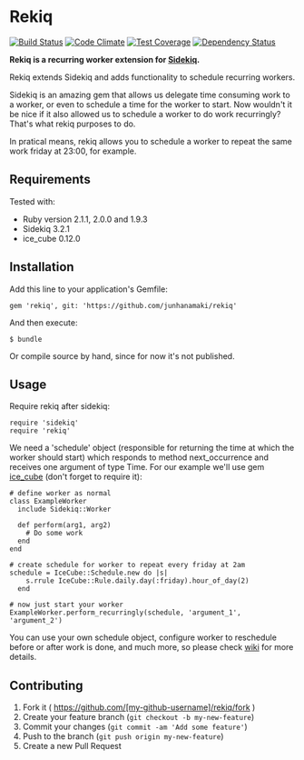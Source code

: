 # Rekiq

[![Build Status](https://travis-ci.org/junhanamaki/rekiq.svg?branch=master)](https://travis-ci.org/junhanamaki/rekiq)
[![Code Climate](https://codeclimate.com/github/junhanamaki/rekiq.png)](https://codeclimate.com/github/junhanamaki/rekiq)
[![Test Coverage](https://codeclimate.com/github/junhanamaki/rekiq/coverage.png)](https://codeclimate.com/github/junhanamaki/rekiq)
[![Dependency Status](https://gemnasium.com/junhanamaki/rekiq.svg)](https://gemnasium.com/junhanamaki/rekiq)

**Rekiq is a recurring worker extension for
[Sidekiq](https://github.com/mperham/sidekiq).**

Rekiq extends Sidekiq and adds functionality to schedule recurring workers.

Sidekiq is an amazing gem that allows us delegate time consuming work to a
worker, or even to schedule a time for the worker to start. Now wouldn't it be
nice if it also allowed us to schedule a worker to do work recurringly? That's
what rekiq purposes to do.

In pratical means, rekiq allows you to schedule a worker to repeat the same
work friday at 23:00, for example.

## Requirements

Tested with:

  * Ruby version 2.1.1, 2.0.0 and 1.9.3
  * Sidekiq 3.2.1
  * ice_cube 0.12.0

## Installation

Add this line to your application's Gemfile:

    gem 'rekiq', git: 'https://github.com/junhanamaki/rekiq'

And then execute:

    $ bundle

Or compile source by hand, since for now it's not published.

## Usage

Require rekiq after sidekiq:

    require 'sidekiq'
    require 'rekiq'

We need a 'schedule' object (responsible for returning the time at which the
worker should start) which responds to method next_occurrence and
receives one argument of type Time. For our example we'll use gem
[ice_cube](https://github.com/seejohnrun/ice_cube) (don't forget to require it):

    # define worker as normal
    class ExampleWorker
      include Sidekiq::Worker

      def perform(arg1, arg2)
        # Do some work
      end
    end

    # create schedule for worker to repeat every friday at 2am
    schedule = IceCube::Schedule.new do |s|
        s.rrule IceCube::Rule.daily.day(:friday).hour_of_day(2)
      end

    # now just start your worker
    ExampleWorker.perform_recurringly(schedule, 'argument_1', 'argument_2')

You can use your own schedule object, configure worker to reschedule before or
after work is done, and much more, so please check
[wiki](https://github.com/junhanamaki/rekiq/wiki) for more details.

## Contributing

1. Fork it ( https://github.com/[my-github-username]/rekiq/fork )
2. Create your feature branch (`git checkout -b my-new-feature`)
3. Commit your changes (`git commit -am 'Add some feature'`)
4. Push to the branch (`git push origin my-new-feature`)
5. Create a new Pull Request
